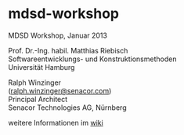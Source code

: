 mdsd-workshop
=============

MDSD Workshop, Januar 2013   
   
Prof. Dr.-Ing. habil. Matthias Riebisch   
Softwareentwicklungs- und Konstruktionsmethoden   
Universität Hamburg   
   
Ralph Winzinger    
(<ralph.winzinger@senacor.com>)   
Principal Architect   
Senacor Technologies AG, Nürnberg   
   
   
weitere Informationen im [wiki](https://github.com/senacor/mdsd-workshop/wiki)
